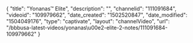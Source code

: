 {
    "title": "Yonanas&trade; Elite",
    "description": "",
    "channelid": "111091684",
    "videoid": "109979662",
    "date_created": "1502520847",
    "date_modified": "1504049176",
    "type": "captivate",
    "layout": "channelVideo",
    "url": "\/bbbusa-latest-videos\/yonanas\u00e2-elite-2-notes\/111091684-109979662"
}